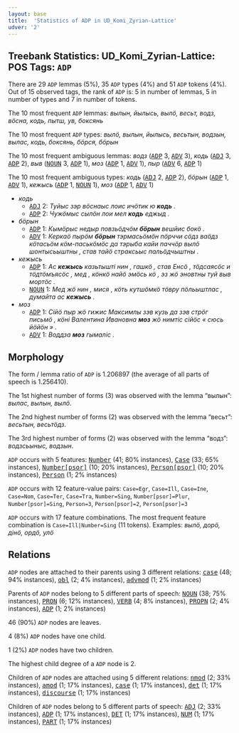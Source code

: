 ```yaml
---
layout: base
title:  'Statistics of ADP in UD_Komi_Zyrian-Lattice'
udver: '2'
---
```


## Treebank Statistics: UD_Komi_Zyrian-Lattice: POS Tags: `ADP`

There are 29 `ADP` lemmas (5%), 35 `ADP` types (4%) and 51 `ADP` tokens (4%).
Out of 15 observed tags, the rank of `ADP` is: 5 in number of lemmas, 5 in number of types and 7 in number of tokens.

The 10 most frequent `ADP` lemmas: <em>вылын, йылысь, вылӧ, весьт, водз, вӧсна, кодь, пытш, ув, боксянь</em>

The 10 most frequent `ADP` types:  <em>вылӧ, вылын, йылысь, весьтын, водзын, вылас, кодь, боксянь, бӧрся, бӧрын</em>

The 10 most frequent ambiguous lemmas: <em>водз</em> (<tt><a href="kpv_lattice-pos-ADP.html">ADP</a></tt> 3, <tt><a href="kpv_lattice-pos-ADV.html">ADV</a></tt> 3), <em>кодь</em> (<tt><a href="kpv_lattice-pos-ADJ.html">ADJ</a></tt> 3, <tt><a href="kpv_lattice-pos-ADP.html">ADP</a></tt> 2), <em>выв</em> (<tt><a href="kpv_lattice-pos-NOUN.html">NOUN</a></tt> 3, <tt><a href="kpv_lattice-pos-ADP.html">ADP</a></tt> 1), <em>моз</em> (<tt><a href="kpv_lattice-pos-ADP.html">ADP</a></tt> 1, <tt><a href="kpv_lattice-pos-ADV.html">ADV</a></tt> 1), <em>пыр</em> (<tt><a href="kpv_lattice-pos-ADV.html">ADV</a></tt> 6, <tt><a href="kpv_lattice-pos-ADP.html">ADP</a></tt> 1)

The 10 most frequent ambiguous types:  <em>кодь</em> (<tt><a href="kpv_lattice-pos-ADJ.html">ADJ</a></tt> 2, <tt><a href="kpv_lattice-pos-ADP.html">ADP</a></tt> 2), <em>бӧрын</em> (<tt><a href="kpv_lattice-pos-ADP.html">ADP</a></tt> 1, <tt><a href="kpv_lattice-pos-ADV.html">ADV</a></tt> 1), <em>кежысь</em> (<tt><a href="kpv_lattice-pos-ADP.html">ADP</a></tt> 1, <tt><a href="kpv_lattice-pos-NOUN.html">NOUN</a></tt> 1), <em>моз</em> (<tt><a href="kpv_lattice-pos-ADP.html">ADP</a></tt> 1, <tt><a href="kpv_lattice-pos-ADV.html">ADV</a></tt> 1)


* <em>кодь</em>
  * <tt><a href="kpv_lattice-pos-ADJ.html">ADJ</a></tt> 2: <em>Туйыс зэр вӧснаыс лоис ичӧтик ю <b>кодь</b> .</em>
  * <tt><a href="kpv_lattice-pos-ADP.html">ADP</a></tt> 2: <em>Чужӧмыс сылӧн лои мел <b>кодь</b> еджыд .</em>
* <em>бӧрын</em>
  * <tt><a href="kpv_lattice-pos-ADP.html">ADP</a></tt> 1: <em>Кымӧрыс недыр повзьӧдчӧм <b>бӧрын</b> вешйис бокӧ .</em>
  * <tt><a href="kpv_lattice-pos-ADV.html">ADV</a></tt> 1: <em>Керкаӧ пырӧм <b>бӧрын</b> тэрмасьӧмӧн пӧрччи сӧдз ваӧдз кӧтасьӧм кӧм-паськӧмӧс да тэрыба кайи паччӧр вылӧ шонтысьыштны , став тайӧ страксьыс пальӧдчыштны .</em>
* <em>кежысь</em>
  * <tt><a href="kpv_lattice-pos-ADP.html">ADP</a></tt> 1: <em>Ас <b>кежысь</b> казьтышті нин , гашкӧ , став Енсӧ , тӧдсаясӧс и тӧдтӧмъясӧс , мед , кӧнкӧ найӧ эмӧсь кӧ , эз жӧ эновтны туй выв мортӧс .</em>
  * <tt><a href="kpv_lattice-pos-NOUN.html">NOUN</a></tt> 1: <em>Мед жӧ нин , мися , кӧть кутшӧмкӧ тӧвру пӧльыштлас , думайта ас <b>кежысь</b> .</em>
* <em>моз</em>
  * <tt><a href="kpv_lattice-pos-ADP.html">ADP</a></tt> 1: <em>Сійӧ пыр жӧ гижис Максимлы зэв кузь да зэв стрӧг письмӧ , кӧні Валентина Ивановна <b>моз</b> жӧ нимтіс сійӧс « сюсь йӧйӧн » .</em>
  * <tt><a href="kpv_lattice-pos-ADV.html">ADV</a></tt> 1: <em>Воддза <b>моз</b> гымаліс .</em>

## Morphology

The form / lemma ratio of `ADP` is 1.206897 (the average of all parts of speech is 1.256410).

The 1st highest number of forms (3) was observed with the lemma “вылын”: <em>вылас, вылын, вылӧ</em>.

The 2nd highest number of forms (2) was observed with the lemma “весьт”: <em>весьтын, весьтӧдз</em>.

The 3rd highest number of forms (2) was observed with the lemma “водз”: <em>водзсьыныс, водзын</em>.

`ADP` occurs with 5 features: <tt><a href="kpv_lattice-feat-Number.html">Number</a></tt> (41; 80% instances), <tt><a href="kpv_lattice-feat-Case.html">Case</a></tt> (33; 65% instances), <tt><a href="kpv_lattice-feat-Number-psor.html">Number[psor]</a></tt> (10; 20% instances), <tt><a href="kpv_lattice-feat-Person-psor.html">Person[psor]</a></tt> (10; 20% instances), <tt><a href="kpv_lattice-feat-Person.html">Person</a></tt> (1; 2% instances)

`ADP` occurs with 12 feature-value pairs: `Case=Egr`, `Case=Ill`, `Case=Ine`, `Case=Nom`, `Case=Ter`, `Case=Tra`, `Number=Sing`, `Number[psor]=Plur`, `Number[psor]=Sing`, `Person=3`, `Person[psor]=2`, `Person[psor]=3`

`ADP` occurs with 17 feature combinations.
The most frequent feature combination is `Case=Ill|Number=Sing` (11 tokens).
Examples: <em>вылӧ, дорӧ, дінӧ, ордӧ, улӧ</em>


## Relations

`ADP` nodes are attached to their parents using 3 different relations: <tt><a href="kpv_lattice-dep-case.html">case</a></tt> (48; 94% instances), <tt><a href="kpv_lattice-dep-obl.html">obl</a></tt> (2; 4% instances), <tt><a href="kpv_lattice-dep-advmod.html">advmod</a></tt> (1; 2% instances)

Parents of `ADP` nodes belong to 5 different parts of speech: <tt><a href="kpv_lattice-pos-NOUN.html">NOUN</a></tt> (38; 75% instances), <tt><a href="kpv_lattice-pos-PRON.html">PRON</a></tt> (6; 12% instances), <tt><a href="kpv_lattice-pos-VERB.html">VERB</a></tt> (4; 8% instances), <tt><a href="kpv_lattice-pos-PROPN.html">PROPN</a></tt> (2; 4% instances), <tt><a href="kpv_lattice-pos-ADP.html">ADP</a></tt> (1; 2% instances)

46 (90%) `ADP` nodes are leaves.

4 (8%) `ADP` nodes have one child.

1 (2%) `ADP` nodes have two children.

The highest child degree of a `ADP` node is 2.

Children of `ADP` nodes are attached using 5 different relations: <tt><a href="kpv_lattice-dep-nmod.html">nmod</a></tt> (2; 33% instances), <tt><a href="kpv_lattice-dep-amod.html">amod</a></tt> (1; 17% instances), <tt><a href="kpv_lattice-dep-case.html">case</a></tt> (1; 17% instances), <tt><a href="kpv_lattice-dep-det.html">det</a></tt> (1; 17% instances), <tt><a href="kpv_lattice-dep-discourse.html">discourse</a></tt> (1; 17% instances)

Children of `ADP` nodes belong to 5 different parts of speech: <tt><a href="kpv_lattice-pos-ADJ.html">ADJ</a></tt> (2; 33% instances), <tt><a href="kpv_lattice-pos-ADP.html">ADP</a></tt> (1; 17% instances), <tt><a href="kpv_lattice-pos-DET.html">DET</a></tt> (1; 17% instances), <tt><a href="kpv_lattice-pos-NUM.html">NUM</a></tt> (1; 17% instances), <tt><a href="kpv_lattice-pos-PART.html">PART</a></tt> (1; 17% instances)

